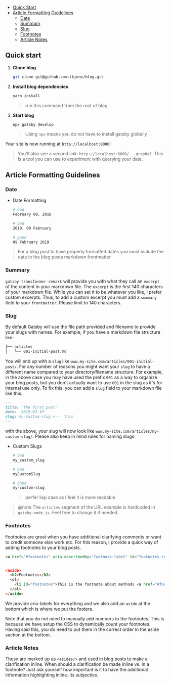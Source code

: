 - [Quick Start](#quick-start)
- [Article Formatting Guidelines](#article-formatting-guidelines)
  - [Date](#date)
  - [Summary](#summary)
  - [Slug](#slug)
  - [Footnotes](#footnotes)
  - [Article Notes](#article-notes)

## Quick start

1. **Clone blog**

   ```sh
   git clone git@github.com:tkjone/blog.git
   ```

1. **Install blog dependencies**

   ```sh
   yarn install
   ```

   > run this command from the root of blog

1. **Start blog**

   ```sh
   npx gatsby develop
   ```

   > Using `npx` means you do not have to install gatsby globally

Your site is now running at `http://localhost:8000`!

> You'll also see a second link: `http://localhost:8000/___graphql`. This is a tool you can use to experiment with querying your data.

## Article Formatting Guidelines

### Date

- Date Formatting

  ```bash
  # bad
  February 09, 2018

  # bad
  2019, 09 February

  # good
  09 February 2019
  ```

> For a blog post to have properly formatted dates you must include the date in the blog posts markdown frontmatter

### Summary

`gatsby-transformer-remark` will provide you with what they call an `excerpt` of the content in your markdown file. The `excerpt` is the first 140 characters of your markdown file. While you can set it to be whatever you like, I prefer custom excerpts. Thus, to add a custom excerpt you must add a `summary` field to your `frontmatter`. Please limit to 140 characters.

### Slug

By default Gatsby will use the file path provided and filename to provide your slugs with names. For example, if you have a markdown file structure like:

```bash
├── articles
│   └── 001-initial-post.md
```

You will end up with a `slug` like `www.my-site.com/articles/001-initial-post/`. For any number of reasons you might want your `slug` to have a different name compared to your directory/filename structure. For example, in the above case you may have used the prefix `001` as a way to organize your blog posts, but you don't actually want to use `001` in the slug as it's for internal use only. To fix this, you can add a `slug` field to your markdown file like this:

```markdown
---
title: 'The first post'
date: '2019-02-10'
slug: my-custom-slug <--- this
---
```

with the above, your slug will now look like `www.my-site.com/articles/my-custom-slug/`. Please also keep in mind rules for naming slugs:

- Custom Slugs

  ```bash
  # bad
  my_custom_slug

  # bad
  myCustomSlug

  # good
  my-custom-slug
  ```

  > perfer lisp case as I feel it is more readable

> @note The `articles` segment of the URL example is hardcoded in `gatsby-node.js`. Feel free to change it if needed.

### Footnotes

Footnotes are great when you have additional clarifying comments or want to credit someone else work etc. For this reason, I provide a quick way of adding footnotes to your blog posts.

```html
<a href="#footnotes" aria-describedby="footnote-label" id="footnotes-ref">methods</a


<aside>
  <h2>Footnotes</h2>
  <ol>
    <li id="footnotes">This is the footnote about methods <a href="#footnotes-ref" aria-label="Back to content">↩</a></li>
  </ol>
</aside>
```

We provide aria-labels for everything and we also add an `aside` at the bottom which is where we put the footers.

Note that you do not need to manually add numbers to the footnotes. This is because we have setup the CSS to dynamically count your footnotes. Having said this, you do need to put them in the correct order in the aside section at the bottom.

### Article Notes

These are marked up as `<asides/>` and used in blog posts to make a clarification inline. When should a clarification be made inline vs. in a footnote? Just ask yourself how important is it to have the additional information highlighting inline. Its subjective.
